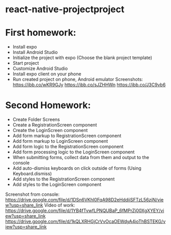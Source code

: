 # react-native-projectproject

 # First homework: 
- Install expo
- Install Android Studio
- Initialize the project with expo (Choose the blank project template)
- Start project
- Customize Android Studio
- Install expo client on your phone
- Run created project on phone, Android emulator
Screenshots:
https://ibb.co/wKR9GJy
https://ibb.co/sJZHHWn
https://ibb.co/J3C9vb6


# Second Homework:
- Create Folder Screens
- Create a RegistrationScreen component
- Create the LoginScreen component
- Add form markup to RegistrationScreen component
- Add form markup to LoginScreen component
- Add form logic to the RegistrationScreen component
- Add form processing logic to the LoginScreen component
- When submitting forms, collect data from them and output to the console
- Add auto-dismiss keyboards on click outside of forms (Using Keyboard.dismiss)
- Add styles to the RegistrationScreen component
- Add styles to the LoginScreen component

Screenshot from console:
https://drive.google.com/file/d/1DSn6VKhI0FqA98D2eHddiiSFTzL56zjN/view?usp=share_link
Video of work:
https://drive.google.com/file/d/1YB4fTvwfLPNQUBaP_6fMPrZj00XgXYEY/view?usp=share_link
https://drive.google.com/file/d/1kQLXRHGjCrVvOcaOEWdyA4ioThBSTEKG/view?usp=share_link
